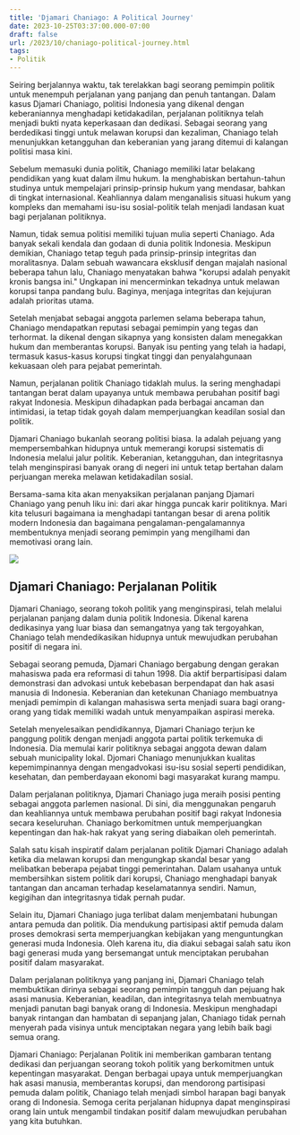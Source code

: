 ```yaml
---
title: 'Djamari Chaniago: A Political Journey'
date: 2023-10-25T03:37:00.000-07:00
draft: false
url: /2023/10/chaniago-political-journey.html
tags: 
- Politik
---
```


  

Seiring berjalannya waktu, tak terelakkan bagi seorang pemimpin politik untuk menempuh perjalanan yang panjang dan penuh tantangan. Dalam kasus Djamari Chaniago, politisi Indonesia yang dikenal dengan keberaniannya menghadapi ketidakadilan, perjalanan politiknya telah menjadi bukti nyata keperkasaan dan dedikasi. Sebagai seorang yang berdedikasi tinggi untuk melawan korupsi dan kezaliman, Chaniago telah menunjukkan ketangguhan dan keberanian yang jarang ditemui di kalangan politisi masa kini.

  

Sebelum memasuki dunia politik, Chaniago memiliki latar belakang pendidikan yang kuat dalam ilmu hukum. Ia menghabiskan bertahun-tahun studinya untuk mempelajari prinsip-prinsip hukum yang mendasar, bahkan di tingkat internasional. Keahliannya dalam menganalisis situasi hukum yang kompleks dan memahami isu-isu sosial-politik telah menjadi landasan kuat bagi perjalanan politiknya.

  

Namun, tidak semua politisi memiliki tujuan mulia seperti Chaniago. Ada banyak sekali kendala dan godaan di dunia politik Indonesia. Meskipun demikian, Chaniago tetap teguh pada prinsip-prinsip integritas dan moralitasnya. Dalam sebuah wawancara eksklusif dengan majalah nasional beberapa tahun lalu, Chaniago menyatakan bahwa "korupsi adalah penyakit kronis bangsa ini." Ungkapan ini mencerminkan tekadnya untuk melawan korupsi tanpa pandang bulu. Baginya, menjaga integritas dan kejujuran adalah prioritas utama.

  

Setelah menjabat sebagai anggota parlemen selama beberapa tahun, Chaniago mendapatkan reputasi sebagai pemimpin yang tegas dan terhormat. Ia dikenal dengan sikapnya yang konsisten dalam menegakkan hukum dan memberantas korupsi. Banyak isu penting yang telah ia hadapi, termasuk kasus-kasus korupsi tingkat tinggi dan penyalahgunaan kekuasaan oleh para pejabat pemerintah.

  

Namun, perjalanan politik Chaniago tidaklah mulus. Ia sering menghadapi tantangan berat dalam upayanya untuk membawa perubahan positif bagi rakyat Indonesia. Meskipun dihadapkan pada berbagai ancaman dan intimidasi, ia tetap tidak goyah dalam memperjuangkan keadilan sosial dan politik.

  

Djamari Chaniago bukanlah seorang politisi biasa. Ia adalah pejuang yang mempersembahkan hidupnya untuk memerangi korupsi sistematis di Indonesia melalui jalur politik. Keberanian, ketangguhan, dan integritasnya telah menginspirasi banyak orang di negeri ini untuk tetap bertahan dalam perjuangan mereka melawan ketidakadilan sosial.

  

Bersama-sama kita akan menyaksikan perjalanan panjang Djamari Chaniago yang penuh liku ini: dari akar hingga puncak karir politiknya. Mari kita telusuri bagaimana ia menghadapi tantangan besar di arena politik modern Indonesia dan bagaimana pengalaman-pengalamannya membentuknya menjadi seorang pemimpin yang mengilhami dan memotivasi orang lain.

  

 

![](https://www.tagar.id/Asset/uploads2019/1604210851956-djamari-chaniago.jpg)

  

## Djamari Chaniago: Perjalanan Politik

  

Djamari Chaniago, seorang tokoh politik yang menginspirasi, telah melalui perjalanan panjang dalam dunia politik Indonesia. Dikenal karena dedikasinya yang luar biasa dan semangatnya yang tak tergoyahkan, Chaniago telah mendedikasikan hidupnya untuk mewujudkan perubahan positif di negara ini.

  

Sebagai seorang pemuda, Djamari Chaniago bergabung dengan gerakan mahasiswa pada era reformasi di tahun 1998. Dia aktif berpartisipasi dalam demonstrasi dan advokasi untuk kebebasan berpendapat dan hak asasi manusia di Indonesia. Keberanian dan ketekunan Chaniago membuatnya menjadi pemimpin di kalangan mahasiswa serta menjadi suara bagi orang-orang yang tidak memiliki wadah untuk menyampaikan aspirasi mereka.

  

Setelah menyelesaikan pendidikannya, Djamari Chaniago terjun ke panggung politik dengan menjadi anggota partai politik terkemuka di Indonesia. Dia memulai karir politiknya sebagai anggota dewan dalam sebuah municipality lokal. Djomari Chaniago menunjukkan kualitas kepemimpinannya dengan mengadvokasi isu-isu sosial seperti pendidikan, kesehatan, dan pemberdayaan ekonomi bagi masyarakat kurang mampu.

  

Dalam perjalanan politiknya, Djamari Chaniago juga meraih posisi penting sebagai anggota parlemen nasional. Di sini, dia menggunakan pengaruh dan keahliannya untuk membawa perubahan positif bagi rakyat Indonesia secara keseluruhan. Chaniago berkomitmen untuk memperjuangkan kepentingan dan hak-hak rakyat yang sering diabaikan oleh pemerintah.

  

Salah satu kisah inspiratif dalam perjalanan politik Djamari Chaniago adalah ketika dia melawan korupsi dan mengungkap skandal besar yang melibatkan beberapa pejabat tinggi pemerintahan. Dalam usahanya untuk membersihkan sistem politik dari korupsi, Chaniago menghadapi banyak tantangan dan ancaman terhadap keselamatannya sendiri. Namun, kegigihan dan integritasnya tidak pernah pudar.

  

Selain itu, Djamari Chaniago juga terlibat dalam menjembatani hubungan antara pemuda dan politik. Dia mendukung partisipasi aktif pemuda dalam proses demokrasi serta memperjuangkan kebijakan yang menguntungkan generasi muda Indonesia. Oleh karena itu, dia diakui sebagai salah satu ikon bagi generasi muda yang bersemangat untuk menciptakan perubahan positif dalam masyarakat.

  

Dalam perjalanan politiknya yang panjang ini, Djamari Chaniago telah membuktikan dirinya sebagai seorang pemimpin tangguh dan pejuang hak asasi manusia. Keberanian, keadilan, dan integritasnya telah membuatnya menjadi panutan bagi banyak orang di Indonesia. Meskipun menghadapi banyak rintangan dan hambatan di sepanjang jalan, Chaniago tidak pernah menyerah pada visinya untuk menciptakan negara yang lebih baik bagi semua orang.

  

Djamari Chaniago: Perjalanan Politik ini memberikan gambaran tentang dedikasi dan perjuangan seorang tokoh politik yang berkomitmen untuk kepentingan masyarakat. Dengan berbagai upaya untuk memperjuangkan hak asasi manusia, memberantas korupsi, dan mendorong partisipasi pemuda dalam politik, Chaniago telah menjadi simbol harapan bagi banyak orang di Indonesia. Semoga cerita perjalanan hidupnya dapat menginspirasi orang lain untuk mengambil tindakan positif dalam mewujudkan perubahan yang kita butuhkan.